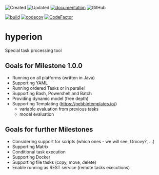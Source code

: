 ![Created](https://badges.pufler.dev/created/thomas-lehmann-private/hyperion)
![Updated](https://badges.pufler.dev/updated/thomas-lehmann-private/hyperion)
[![documentation](https://img.shields.io/badge/documentation-ok-%2300ff00)](https://thomas-lehmann-private.github.io/hyperion)
![GitHub](https://img.shields.io/github/license/thomas-lehmann-private/hyperion)

[![build](https://github.com/thomas-lehmann-private/hyperion/actions/workflows/hyperion-build-actions.yml/badge.svg)](https://github.com/thomas-lehmann-private/hyperion/actions)
[![codecov](https://codecov.io/gh/thomas-lehmann-private/hyperion/branch/main/graph/badge.svg?token=FF17P27UW6)](https://codecov.io/gh/thomas-lehmann-private/hyperion)
[![CodeFactor](https://www.codefactor.io/repository/github/thomas-lehmann-private/hyperion/badge)](https://www.codefactor.io/repository/github/thomas-lehmann-private/hyperion)

# hyperion
Special task processing tool

## Goals for Milestone 1.0.0

 - Running on all platforms (written in Java)
 - Supporting YAML
 - Running ordered Tasks or in parallel
 - Supporting Bash, Powershell and Batch
 - Providing dynamic model (free depth)
 - Supporting Templating (https://pebbletemplates.io/)
   - variable evaluation from previous tasks
   - model evaluation

## Goals for further Milestones
 - Considering support for scripts (which ones - we will see, Groovy?, ...)
 - Supporting Matrix
 - Conditional task execution
 - Supporting Docker
 - Supporting file tasks (copy, move, delete)
 - Enable running as REST service (remote tasks executions)
